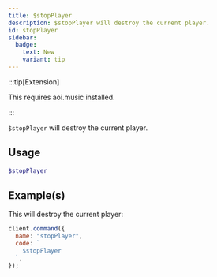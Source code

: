 ```yaml
---
title: $stopPlayer
description: $stopPlayer will destroy the current player.
id: stopPlayer
sidebar: 
  badge:
    text: New
    variant: tip
---
```


:::tip[Extension]

This requires aoi.music installed.

:::

`$stopPlayer` will destroy the current player.

## Usage

```php
$stopPlayer
```

## Example(s)

This will destroy the current player:

```javascript
client.command({
  name: "stopPlayer",
  code: `
    $stopPlayer
  `,
});
```
